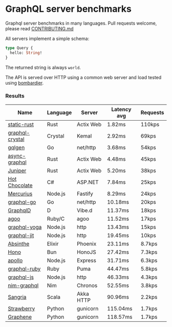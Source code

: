 <!-- README.md is generated from README.ecr, do not edit -->

# GraphQL server benchmarks

Graphql server benchmarks in many languages. Pull requests welcome, please read [CONTRIBUTING.md](CONTRIBUTING.md)

All servers implement a simple schema:

```graphql
type Query {
  hello: String!
}
```

The returned string is always `world`.

The API is served over HTTP using a common web server and load tested using [bombardier](https://github.com/codesenberg/bombardier).

### Results

| Name                          | Language      | Server          | Latency avg      | Requests      |
| ----------------------------  | ------------- | --------------- | ---------------- | ------------- |
| [static-rust](https://actix.rs/) | Rust | Actix Web | 1.82ms | 110kps |
| [graphql-crystal](https://github.com/graphql-crystal/graphql) | Crystal | Kemal | 2.92ms | 69kps |
| [gqlgen](https://github.com/99designs/gqlgen) | Go | net/http | 3.68ms | 54kps |
| [async-graphql](https://github.com/async-graphql/async-graphql) | Rust | Actix Web | 4.48ms | 45kps |
| [Juniper](https://github.com/graphql-rust/juniper) | Rust | Actix Web | 5.20ms | 38kps |
| [Hot Chocolate](https://github.com/ChilliCream/hotchocolate) | C# | ASP.NET | 7.84ms | 25kps |
| [Mercurius](https://github.com/mercurius-js/mercurius) | Node.js | Fastify | 8.29ms | 24kps |
| [graphql-go](https://github.com/graphql-go/graphql) | Go | net/http | 10.18ms | 20kps |
| [GraphqlD](https://github.com/burner/graphqld) | D | Vibe.d | 11.37ms | 18kps |
| [agoo](https://github.com/ohler55/agoo) | Ruby/C | agoo | 11.52ms | 17kps |
| [graphql-yoga](https://github.com/dotansimha/graphql-yoga) | Node.js | http | 13.43ms | 15kps |
| [graphql-jit](https://github.com/zalando-incubator/graphql-jit) | Node.js | http | 19.45ms | 10kps |
| [Absinthe](https://github.com/absinthe-graphql/absinthe) | Elixir | Phoenix | 23.11ms | 8.7kps |
| [Hono](https://github.com/honojs/graphql-server) | Bun | HonoJS | 27.42ms | 7.3kps |
| [apollo](https://github.com/apollographql/apollo-server) | Node.js | Express | 31.71ms | 6.3kps |
| [graphql-ruby](https://github.com/rmosolgo/graphql-ruby) | Ruby | Puma | 44.47ms | 5.8kps |
| [graphql-js](https://github.com/graphql/graphql-js) | Node.js | http | 46.33ms | 4.3kps |
| [nim-graphql](https://github.com/status-im/nim-graphql) | Nim | Chronos | 52.55ms | 3.8kps |
| [Sangria](https://github.com/sangria-graphql/sangria) | Scala | Akka HTTP | 90.96ms | 2.2kps |
| [Strawberry](https://github.com/strawberry-graphql/strawberry) | Python | gunicorn | 115.04ms | 1.7kps |
| [Graphene](https://github.com/graphql-python/graphene) | Python | gunicorn | 118.57ms | 1.7kps |
